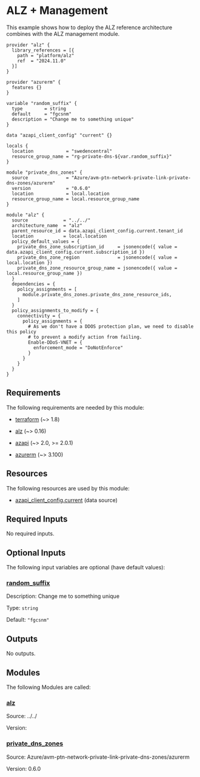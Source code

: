 <!-- BEGIN_TF_DOCS -->
# ALZ + Management

This example shows how to deploy the ALZ reference architecture combines with the ALZ management module.

```hcl
provider "alz" {
  library_references = [{
    path = "platform/alz"
    ref  = "2024.11.0"
  }]
}

provider "azurerm" {
  features {}
}

variable "random_suffix" {
  type        = string
  default     = "fgcsnm"
  description = "Change me to something unique"
}

data "azapi_client_config" "current" {}

locals {
  location            = "swedencentral"
  resource_group_name = "rg-private-dns-${var.random_suffix}"
}

module "private_dns_zones" {
  source              = "Azure/avm-ptn-network-private-link-private-dns-zones/azurerm"
  version             = "0.6.0"
  location            = local.location
  resource_group_name = local.resource_group_name
}

module "alz" {
  source             = "../../"
  architecture_name  = "alz"
  parent_resource_id = data.azapi_client_config.current.tenant_id
  location           = local.location
  policy_default_values = {
    private_dns_zone_subscription_id     = jsonencode({ value = data.azapi_client_config.current.subscription_id })
    private_dns_zone_region              = jsonencode({ value = local.location })
    private_dns_zone_resource_group_name = jsonencode({ value = local.resource_group_name })
  }
  dependencies = {
    policy_assignments = [
      module.private_dns_zones.private_dns_zone_resource_ids,
    ]
  }
  policy_assignments_to_modify = {
    connectivity = {
      policy_assignments = {
        # As we don't have a DDOS protection plan, we need to disable this policy
        # to prevent a modify action from failing.
        Enable-DDoS-VNET = {
          enforcement_mode = "DoNotEnforce"
        }
      }
    }
  }
}
```

<!-- markdownlint-disable MD033 -->
## Requirements

The following requirements are needed by this module:

- <a name="requirement_terraform"></a> [terraform](#requirement\_terraform) (~> 1.8)

- <a name="requirement_alz"></a> [alz](#requirement\_alz) (~> 0.16)

- <a name="requirement_azapi"></a> [azapi](#requirement\_azapi) (~> 2.0, >= 2.0.1)

- <a name="requirement_azurerm"></a> [azurerm](#requirement\_azurerm) (~> 3.100)

## Resources

The following resources are used by this module:

- [azapi_client_config.current](https://registry.terraform.io/providers/Azure/azapi/latest/docs/data-sources/client_config) (data source)

<!-- markdownlint-disable MD013 -->
## Required Inputs

No required inputs.

## Optional Inputs

The following input variables are optional (have default values):

### <a name="input_random_suffix"></a> [random\_suffix](#input\_random\_suffix)

Description: Change me to something unique

Type: `string`

Default: `"fgcsnm"`

## Outputs

No outputs.

## Modules

The following Modules are called:

### <a name="module_alz"></a> [alz](#module\_alz)

Source: ../../

Version:

### <a name="module_private_dns_zones"></a> [private\_dns\_zones](#module\_private\_dns\_zones)

Source: Azure/avm-ptn-network-private-link-private-dns-zones/azurerm

Version: 0.6.0

<!-- END_TF_DOCS -->